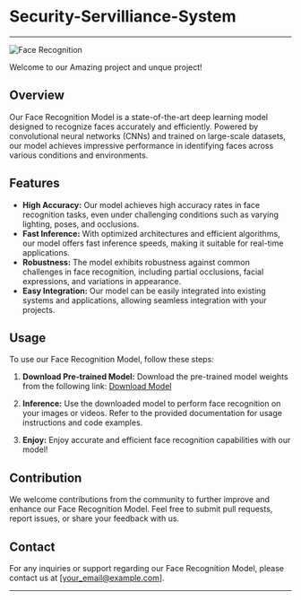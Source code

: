 # Security-Servilliance-System


---



![Face Recognition](https://media1.tenor.com/images/c6b89cb68c230e204ab7665b3a3616da/tenor.gif?itemid=3471448)

Welcome to our Amazing project and unque project!

## Overview

Our Face Recognition Model is a state-of-the-art deep learning model designed to recognize faces accurately and efficiently. Powered by convolutional neural networks (CNNs) and trained on large-scale datasets, our model achieves impressive performance in identifying faces across various conditions and environments.

## Features

- **High Accuracy:** Our model achieves high accuracy rates in face recognition tasks, even under challenging conditions such as varying lighting, poses, and occlusions.
- **Fast Inference:** With optimized architectures and efficient algorithms, our model offers fast inference speeds, making it suitable for real-time applications.
- **Robustness:** The model exhibits robustness against common challenges in face recognition, including partial occlusions, facial expressions, and variations in appearance.
- **Easy Integration:** Our model can be easily integrated into existing systems and applications, allowing seamless integration with your projects.

## Usage

To use our Face Recognition Model, follow these steps:

1. **Download Pre-trained Model:** Download the pre-trained model weights from the following link:
   [Download Model](https://drive.google.com/drive/folders/14BPBpt61YAgJzOom9dcRg15XuFgucth3?usp=sharing)


2. **Inference:** Use the downloaded model to perform face recognition on your images or videos. Refer to the provided documentation for usage instructions and code examples.

3. **Enjoy:** Enjoy accurate and efficient face recognition capabilities with our model!

## Contribution

We welcome contributions from the community to further improve and enhance our Face Recognition Model. Feel free to submit pull requests, report issues, or share your feedback with us.


## Contact

For any inquiries or support regarding our Face Recognition Model, please contact us at [your_email@example.com].

---

